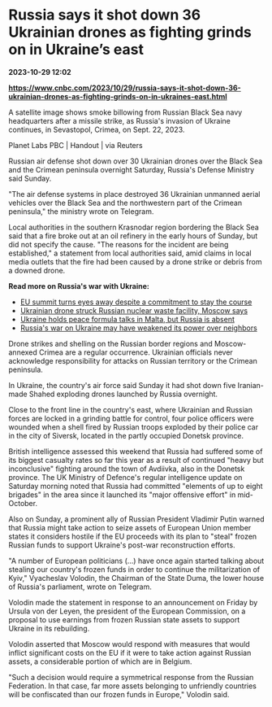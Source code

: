 # Russia says it shot down 36 Ukrainian drones as fighting grinds on in Ukraine’s east

**2023-10-29 12:02**

**https://www.cnbc.com/2023/10/29/russia-says-it-shot-down-36-ukrainian-drones-as-fighting-grinds-on-in-ukraines-east.html**

A satellite image shows smoke billowing from Russian Black Sea navy headquarters after a missile strike, as Russia's invasion of Ukraine continues, in Sevastopol, Crimea, on Sept. 22, 2023.

Planet Labs PBC | Handout | via Reuters

Russian air defense shot down over 30 Ukrainian drones over the Black Sea and the Crimean peninsula overnight Saturday, Russia's Defense Ministry said Sunday.

"The air defense systems in place destroyed 36 Ukrainian unmanned aerial vehicles over the Black Sea and the northwestern part of the Crimean peninsula," the ministry wrote on Telegram.

Local authorities in the southern Krasnodar region bordering the Black Sea said that a fire broke out at an oil refinery in the early hours of Sunday, but did not specify the cause. "The reasons for the incident are being established," a statement from local authorities said, amid claims in local media outlets that the fire had been caused by a drone strike or debris from a downed drone.

**Read more on Russia's war with Ukraine:**

*   [EU summit turns eyes away despite a commitment to stay the course](https://www.cnbc.com/2023/10/28/eu-summit-turns-its-eyes-away-from-ukraine-despite-a-commitment-to-stay-the-course-with-zelenskyy.html)
*   [Ukrainian drone struck Russian nuclear waste facility, Moscow says](https://www.cnbc.com/2023/10/28/ukrainian-drone-struck-russian-nuclear-waste-facility-risking-disaster-moscow-says.html)
*   [Ukraine holds peace formula talks in Malta, but Russia is absent](https://www.cnbc.com/2023/10/28/ukraine-holds-peace-formula-talks-in-malta-but-russia-is-absent-.html)
*   [Russia's war on Ukraine may have weakened its power over neighbors](https://www.cnbc.com/2023/10/26/russias-influence-over-its-backyard-declines-as-it-focuses-on-ukraine.html)

Drone strikes and shelling on the Russian border regions and Moscow-annexed Crimea are a regular occurrence. Ukrainian officials never acknowledge responsibility for attacks on Russian territory or the Crimean peninsula.

In Ukraine, the country's air force said Sunday it had shot down five Iranian-made Shahed exploding drones launched by Russia overnight.

Close to the front line in the country's east, where Ukrainian and Russian forces are locked in a grinding battle for control, four police officers were wounded when a shell fired by Russian troops exploded by their police car in the city of Siversk, located in the partly occupied Donetsk province.

British intelligence assessed this weekend that Russia had suffered some of its biggest casualty rates so far this year as a result of continued "heavy but inconclusive" fighting around the town of Avdiivka, also in the Donetsk province. The UK Ministry of Defence's regular intelligence update on Saturday morning noted that Russia had committed "elements of up to eight brigades" in the area since it launched its "major offensive effort" in mid-October.

Also on Sunday, a prominent ally of Russian President Vladimir Putin warned that Russia might take action to seize assets of European Union member states it considers hostile if the EU proceeds with its plan to "steal" frozen Russian funds to support Ukraine's post-war reconstruction efforts.

"A number of European politicians (...) have once again started talking about stealing our country's frozen funds in order to continue the militarization of Kyiv," Vyacheslav Volodin, the Chairman of the State Duma, the lower house of Russia's parliament, wrote on Telegram.

Volodin made the statement in response to an announcement on Friday by Ursula von der Leyen, the president of the European Commission, on a proposal to use earnings from frozen Russian state assets to support Ukraine in its rebuilding.

Volodin asserted that Moscow would respond with measures that would inflict significant costs on the EU if it were to take action against Russian assets, a considerable portion of which are in Belgium.

"Such a decision would require a symmetrical response from the Russian Federation. In that case, far more assets belonging to unfriendly countries will be confiscated than our frozen funds in Europe," Volodin said.
